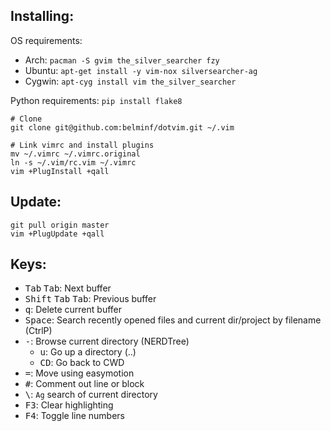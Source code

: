 Installing:
-----------
OS requirements:
* Arch: `pacman -S gvim the_silver_searcher fzy`
* Ubuntu: `apt-get install -y vim-nox silversearcher-ag`
* Cygwin: `apt-cyg install vim the_silver_searcher`

Python requirements: `pip install flake8`

```
# Clone
git clone git@github.com:belminf/dotvim.git ~/.vim

# Link vimrc and install plugins
mv ~/.vimrc ~/.vimrc.original
ln -s ~/.vim/rc.vim ~/.vimrc
vim +PlugInstall +qall
```

Update:
-------
```
git pull origin master
vim +PlugUpdate +qall
```

Keys:
-----
* <kbd>Tab</kbd> <kbd>Tab</kbd>: Next buffer
* <kbd>Shift</kbd> <kbd>Tab</kbd> <kbd>Tab</kbd>: Previous buffer
* <kbd>q</kbd>: Delete current buffer
* <kbd>Space</kbd>: Search recently opened files and current dir/project by filename (CtrlP)
* <kbd>-</kbd>: Browse current directory (NERDTree)
  * <kbd>u</kbd>: Go up a directory (..)
  * <kbd>CD</kbd>: Go back to CWD
* <kbd>=</kbd>: Move using easymotion
* <kbd>#</kbd>: Comment out line or block
* <kbd>\\</kbd>: `Ag` search of current directory
* <kbd>F3</kbd>: Clear highlighting
* <kbd>F4</kbd>: Toggle line numbers
